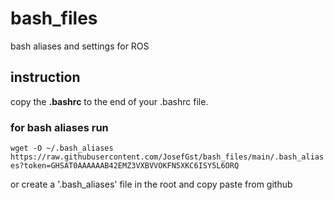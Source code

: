 # bash_files
bash aliases and settings for ROS

## instruction
copy the **.bashrc** to the end of your .bashrc file. 

### for bash aliases run
`wget -O ~/.bash_aliases https://raw.githubusercontent.com/JosefGst/bash_files/main/.bash_aliases?token=GHSAT0AAAAAAB42EMZ3VXBVVOKFN5XKC6ISY5L6ORQ`

or create a '.bash_aliases' file in the root and copy paste from github
